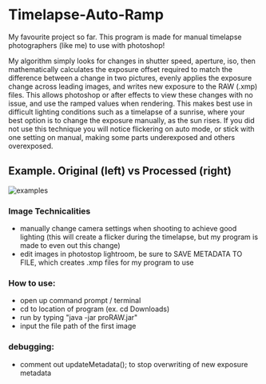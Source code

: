 # Timelapse-Auto-Ramp

My favourite project so far. This program is made for manual timelapse photographers (like me) to use with photoshop!

My algorithm simply looks for changes in shutter speed, aperture, iso, then mathematically calculates the exposure offset required to match the difference between a change in two pictures, evenly applies the exposure change across leading images, and writes new exposure to the RAW (.xmp) files. This allows photoshop or after effects to view these changes with no issue, and use the ramped values when rendering. This makes best use in difficult lighting conditions such as a timelapse of a sunrise, where your best option is to change the exposure manually, as the sun rises. If you did not use this technique you will notice flickering on auto mode, or stick with one setting on manual, making some parts underexposed and others overexposed.

## Example. Original (left) vs Processed (right)

![examples](https://cloud.githubusercontent.com/assets/25334129/22401628/1e86ca5a-e5a9-11e6-904b-ace3d74c7ed5.gif)

### Image Technicalities
  - manually change camera settings when shooting to achieve good lighting (this will create a flicker during the timelapse, but my program is made to even out this change)
  - edit images in photostop lightroom, be sure to SAVE METADATA TO FILE, which creates .xmp files for my program to use

### How to use:
  - open up command prompt / terminal
  - cd to location of program (ex. cd Downloads)
  - run by typing "java -jar proRAW.jar"
  - input the file path of the first image
  
### debugging:
  - comment out updateMetadata(); to stop overwriting of new exposure metadata

